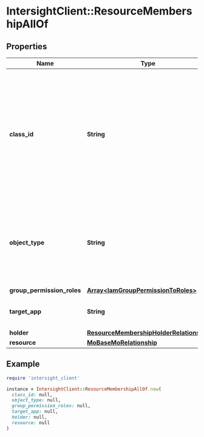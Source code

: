 # IntersightClient::ResourceMembershipAllOf

## Properties

| Name | Type | Description | Notes |
| ---- | ---- | ----------- | ----- |
| **class_id** | **String** | The fully-qualified name of the instantiated, concrete type. This property is used as a discriminator to identify the type of the payload when marshaling and unmarshaling data. | [default to &#39;resource.Membership&#39;] |
| **object_type** | **String** | The fully-qualified name of the instantiated, concrete type. The value should be the same as the &#39;ClassId&#39; property. | [default to &#39;resource.Membership&#39;] |
| **group_permission_roles** | [**Array&lt;IamGroupPermissionToRoles&gt;**](IamGroupPermissionToRoles.md) |  | [optional] |
| **target_app** | **String** | Name of the Service owning the resource. | [optional][readonly] |
| **holder** | [**ResourceMembershipHolderRelationship**](ResourceMembershipHolderRelationship.md) |  | [optional] |
| **resource** | [**MoBaseMoRelationship**](MoBaseMoRelationship.md) |  | [optional] |

## Example

```ruby
require 'intersight_client'

instance = IntersightClient::ResourceMembershipAllOf.new(
  class_id: null,
  object_type: null,
  group_permission_roles: null,
  target_app: null,
  holder: null,
  resource: null
)
```

